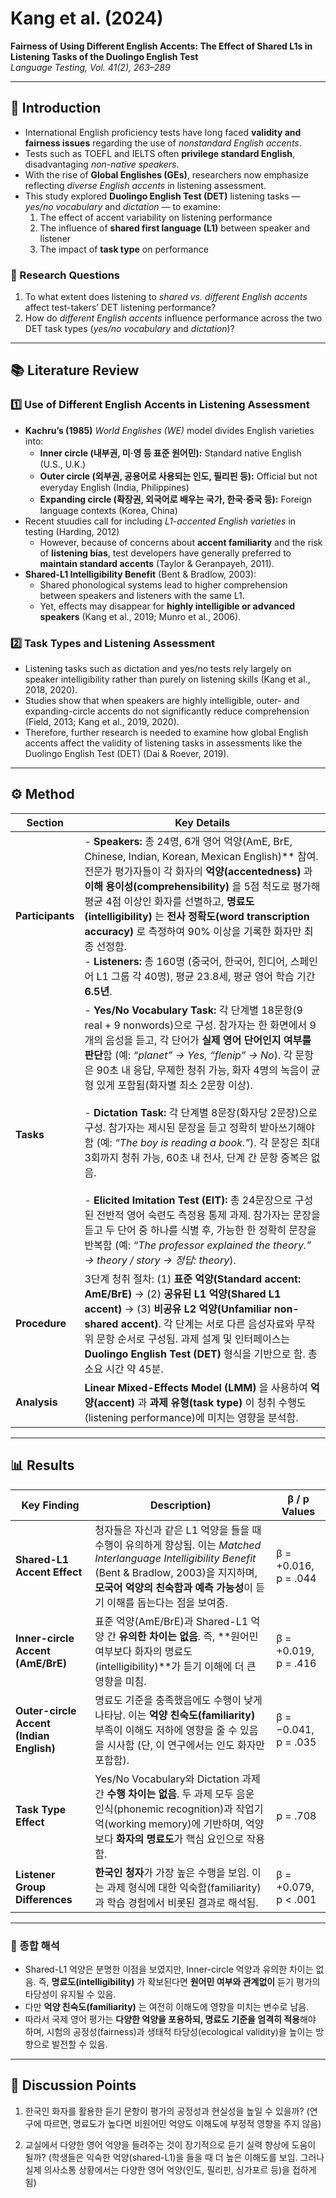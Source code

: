 # Kang et al. (2024)  
**Fairness of Using Different English Accents: The Effect of Shared L1s in Listening Tasks of the Duolingo English Test**  
*Language Testing, Vol. 41(2), 263–289*

---

## 🧭 Introduction

- International English proficiency tests have long faced **validity and fairness issues** regarding the use of *nonstandard English accents*.  
- Tests such as TOEFL and IELTS often **privilege standard English**, disadvantaging *non-native speakers*.  
- With the rise of **Global Englishes (GEs)**, researchers now emphasize reflecting *diverse English accents* in listening assessment.  
- This study explored **Duolingo English Test (DET)** listening tasks — *yes/no vocabulary* and *dictation* — to examine:  
  1. The effect of accent variability on listening performance  
  2. The influence of **shared first language (L1)** between speaker and listener  
  3. The impact of **task type** on performance  

### 🎯 Research Questions
1. To what extent does listening to *shared vs. different English accents* affect test-takers’ DET listening performance?  
2. How do *different English accents* influence performance across the two DET task types (*yes/no vocabulary* and *dictation*)?  


---

## 📚 Literature Review

### 1️⃣ Use of Different English Accents in Listening Assessment
- **Kachru’s (1985)** *World Englishes (WE)* model divides English varieties into:
  - **Inner circle (내부권, 미·영 등 표준 원어민):** Standard native English (U.S., U.K.)
  - **Outer circle (외부권, 공용어로 사용되는 인도, 필리핀 등):** Official but not everyday English (India, Philippines)
  - **Expanding circle (확장권, 외국어로 배우는 국가, 한국·중국 등):** Foreign language contexts (Korea, China)
- Recent stuudies call for including *L1-accented English varieties* in testing (Harding, 2012)
  - However, because of concerns about **accent familiarity** and the risk of **listening bias**,  test developers have generally preferred to **maintain standard accents** (Taylor & Geranpayeh, 2011). 
- **Shared-L1 Intelligibility Benefit** (Bent & Bradlow, 2003): 
  - Shared phonological systems lead to higher comprehension between speakers and listeners with the same L1.  
  - Yet, effects may disappear for **highly intelligible or advanced speakers** (Kang et al., 2019; Munro et al., 2006).  

### 2️⃣ Task Types and Listening Assessment
- Listening tasks such as dictation and yes/no tests rely largely on speaker intelligibility rather than purely on listening skills (Kang et al., 2018, 2020).
- Studies show that when speakers are highly intelligible, outer- and expanding-circle accents do not significantly reduce comprehension (Field, 2013; Kang et al., 2019, 2020).
- Therefore, further research is needed to examine how global English accents affect the validity of listening tasks in assessments like the Duolingo English Test (DET) (Dai & Roever, 2019).

---

## ⚙️ Method

| **Section** | **Key Details** |
|--------------|----------------|
| **Participants** | - **Speakers:** 총 24명, 6개 영어 억양(AmE, BrE, Chinese, Indian, Korean, Mexican English)** 참여. 전문가 평가자들이 각 화자의 **억양(accentedness)** 과 **이해 용이성(comprehensibility)** 을 5점 척도로 평가해 평균 4점 이상인 화자를 선별하고, **명료도(intelligibility)** 는 **전사 정확도(word transcription accuracy)** 로 측정하여 90% 이상을 기록한 화자만 최종 선정함. <br> - **Listeners:** 총 160명 (중국어, 한국어, 힌디어, 스페인어 L1 그룹 각 40명), 평균 23.8세, 평균 영어 학습 기간 **6.5년**. |
| **Tasks** | - **Yes/No Vocabulary Task:** 각 단계별 18문항(9 real + 9 nonwords)으로 구성. 참가자는 한 화면에서 9개의 음성을 듣고, 각 단어가 **실제 영어 단어인지 여부를 판단**함 (예: *“planet” → Yes, “flenip” → No*). 각 문항은 90초 내 응답, 무제한 청취 가능, 화자 4명의 녹음이 균형 있게 포함됨(화자별 최소 2문항 이상). <br><br> - **Dictation Task:** 각 단계별 8문장(화자당 2문장)으로 구성. 참가자는 제시된 문장을 듣고 정확히 받아쓰기해야 함 (예: *“The boy is reading a book.”*). 각 문장은 최대 3회까지 청취 가능, 60초 내 전사, 단계 간 문항 중복은 없음. <br><br> - **Elicited Imitation Test (EIT):** 총 24문장으로 구성된 전반적 영어 숙련도 측정용 통제 과제. 참가자는 문장을 듣고 두 단어 중 하나를 식별 후, 가능한 한 정확히 문장을 반복함 (예: *“The professor explained the theory.” → theory / story → 정답: theory*). |
| **Procedure** | 3단계 청취 절차: (1) **표준 억양(Standard accent: AmE/BrE)** → (2) **공유된 L1 억양(Shared L1 accent)** → (3) **비공유 L2 억양(Unfamiliar non-shared accent)**. 각 단계는 서로 다른 음성자료와 무작위 문항 순서로 구성됨. 과제 설계 및 인터페이스는 **Duolingo English Test (DET)** 형식을 기반으로 함. 총 소요 시간 약 45분. |
| **Analysis** | **Linear Mixed-Effects Model (LMM)** 을 사용하여 **억양(accent)** 과 **과제 유형(task type)** 이 청취 수행도(listening performance)에 미치는 영향을 분석함. |



---

## 📊 Results

| Key Finding | Description) | **β / p Values** |
|------------------|--------------------------|------------------|
| **Shared-L1 Accent Effect** | 청자들은 자신과 같은 L1 억양을 들을 때 수행이 유의하게 향상됨. 이는 *Matched Interlanguage Intelligibility Benefit* (Bent & Bradlow, 2003)을 지지하며, **모국어 억양의 친숙함과 예측 가능성**이 듣기 이해를 돕는다는 점을 보여줌. | β = +0.016, p = .044 |
| **Inner-circle Accent (AmE/BrE)** | 표준 억양(AmE/BrE)과 Shared-L1 억양 간 **유의한 차이는 없음**. 즉, **원어민 여부보다 화자의 명료도(intelligibility)**가 듣기 이해에 더 큰 영향을 미침. | β = +0.019, p = .416 |
| **Outer-circle Accent (Indian English)** | 명료도 기준을 충족했음에도 수행이 낮게 나타남. 이는 **억양 친숙도(familiarity)** 부족이 이해도 저하에 영향을 줄 수 있음을 시사함 (단, 이 연구에서는 인도 화자만 포함함). | β = −0.041, p = .035 |
| **Task Type Effect** | Yes/No Vocabulary와 Dictation 과제 간 **수행 차이는 없음**. 두 과제 모두 음운 인식(phonemic recognition)과 작업기억(working memory)에 기반하며, 억양보다 **화자의 명료도**가 핵심 요인으로 작용함. | p = .708 |
| **Listener Group Differences** | **한국인 청자**가 가장 높은 수행을 보임. 이는 과제 형식에 대한 익숙함(familiarity)과 학습 경험에서 비롯된 결과로 해석됨. | β = +0.079, p < .001 |




---

### 🌈 종합 해석
- Shared-L1 억양은 분명한 이점을 보였지만, Inner-circle 억양과 유의한 차이는 없음.  즉, **명료도(intelligibility)** 가 확보된다면 **원어민 여부와 관계없이** 듣기 평가의 타당성이 유지될 수 있음.  
- 다만 **억양 친숙도(familiarity)** 는 여전히 이해도에 영향을 미치는 변수로 남음.  
- 따라서 국제 영어 평가는 **다양한 억양을 포용하되, 명료도 기준을 엄격히 적용**해야 하며,  시험의 공정성(fairness)과 생태적 타당성(ecological validity)을 높이는 방향으로 발전할 수 있음.  


---

## 💬 Discussion Points

1. 한국인 화자를 활용한 듣기 문항이 평가의 공정성과 현실성을 높일 수 있을까? (연구에 따르면, 명료도가 높다면 비원어민 억양도 이해도에 부정적 영향을 주지 않음)

2. 교실에서 다양한 영어 억양을 들려주는 것이 장기적으로 듣기 실력 향상에 도움이 될까? (학생들은 익숙한 억양(shared-L1)을 들을 때 더 높은 이해도를 보임. 그러나 실제 의사소통 상황에서는 다양한 영어 억양(인도, 필리핀, 싱가포르 등)을 접하게 됨)

